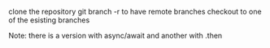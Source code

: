 clone the repository
git branch -r to have remote branches
checkout to one of the esisting branches

Note: there is a version with async/await and another with .then

